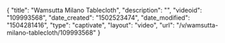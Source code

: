{
    "title": "Wamsutta Milano Tablecloth",
    "description": "",
    "videoid": "109993568",
    "date_created": "1502523474",
    "date_modified": "1504281416",
    "type": "captivate",
    "layout": "video",
    "url": "\/v\/wamsutta-milano-tablecloth\/109993568"
}
